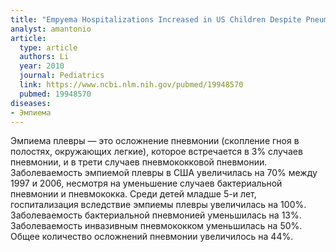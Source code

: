 ```yaml
---
title: "Empyema Hospitalizations Increased in US Children Despite Pneumococcal Conjugate Vaccine"
analyst: amantonio
article:
  type: article
  authors: Li
  year: 2010
  journal: Pediatrics
  link: https://www.ncbi.nlm.nih.gov/pubmed/19948570
  pubmed: 19948570
diseases:
- Эмпиема
---
```


Эмпиема плевры — это осложнение пневмонии (скопление гноя в полостях, окружающих легкие), которое встречается в 3% случаев пневмонии, и в трети случаев пневмококковой пневмонии.
Заболеваемость эмпиемой плевры в США увеличилась на 70% между 1997 и 2006, несмотря на уменьшение случаев бактериальной пневмонии и пневмококка. Среди детей младше 5-и лет, госпитализация вследствие эмпиемы плевры увеличилась на 100%.
Заболеваемость бактериальной пневмонией уменьшилась на 13%. Заболеваемость инвазивным пневмококком уменьшилась на 50%. Общее количество осложнений пневмонии увеличилось на 44%.
